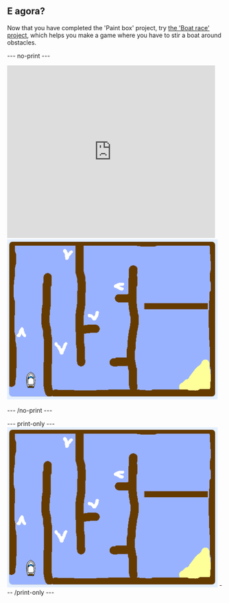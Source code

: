 ## E agora?

Now that you have completed the 'Paint box' project, try [the 'Boat race' project](https://projects.raspberrypi.org/pt-BR/projects/boat-race?utm_source=pathway&utm_medium=whatnext&utm_campaign=projects), which helps you make a game where you have to stir a boat around obstacles.

--- no-print ---

<div class="scratch-preview">
  <iframe allowtransparency="true" width="485" height="402" src="https://scratch.mit.edu/projects/embed/276662533/?autostart=false" frameborder="0" scrolling="no"></iframe>
  <img src="images/boat_race_demo.png">
</div>

--- /no-print ---

--- print-only --- ![boat race demo](images/boat_race_demo.png) --- /print-only ---
